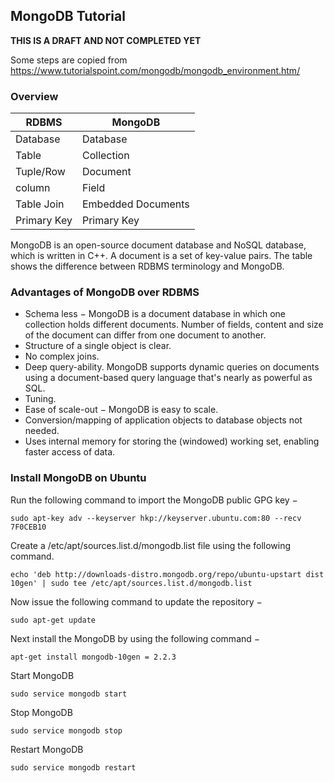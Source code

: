 
## MongoDB Tutorial

**THIS IS A DRAFT AND NOT COMPLETED YET**

Some steps are copied from <https://www.tutorialspoint.com/mongodb/mongodb_environment.htm/>


### Overview

| RDBMS      | MongoDB            | 
| -----------| ------------------ |
| Database   | Database           | 
| Table      | Collection         |
| Tuple/Row  | Document           |
| column     | Field              |
| Table Join | Embedded Documents |
| Primary Key| Primary Key        | 
    
MongoDB is an open-source document database and NoSQL database, which is written in C++. A document is a set of key-value pairs. The table shows the difference between RDBMS terminology and MongoDB.
 
 

### Advantages of MongoDB over RDBMS 

* Schema less − MongoDB is a document database in which one collection holds different documents. Number of fields, content and size of the document can differ from one document to another.
* Structure of a single object is clear.
* No complex joins.
* Deep query-ability. MongoDB supports dynamic queries on documents using a document-based query language that's nearly as powerful as SQL.
* Tuning.
* Ease of scale-out − MongoDB is easy to scale.
* Conversion/mapping of application objects to database objects not needed.
* Uses internal memory for storing the (windowed) working set, enabling faster access of data.

### Install MongoDB on Ubuntu

Run the following command to import the MongoDB public GPG key −

	sudo apt-key adv --keyserver hkp://keyserver.ubuntu.com:80 --recv 7F0CEB10

Create a /etc/apt/sources.list.d/mongodb.list file using the following command.

	echo 'deb http://downloads-distro.mongodb.org/repo/ubuntu-upstart dist 10gen' | sudo tee /etc/apt/sources.list.d/mongodb.list

Now issue the following command to update the repository −

	sudo apt-get update

Next install the MongoDB by using the following command −

	apt-get install mongodb-10gen = 2.2.3

Start MongoDB

	sudo service mongodb start

Stop MongoDB

	sudo service mongodb stop

Restart MongoDB

	sudo service mongodb restart
  
